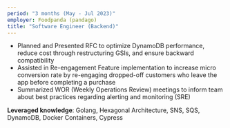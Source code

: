 ```yaml
---
period: "3 months (May - Jul 2023)"
employer: Foodpanda (pandago)
title: "Software Engineer (Backend)"
---
```


- Planned and Presented RFC to optimize DynamoDB performance, reduce cost through restructuring GSIs, and ensure backward compatibility
- Assisted in Re-engagement Feature implementation to increase micro conversion rate by re-engaging dropped-off customers who leave the app before completing a purchase
- Summarized WOR (Weekly Operations Review) meetings to inform team about best practices regarding alerting and monitoring (SRE)

**Leveraged knowledge**: Golang, Hexagonal Architecture, SNS, SQS, DynamoDB, Docker Containers, Cypress
